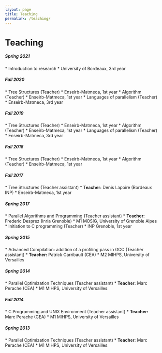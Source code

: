 ```yaml
---
layout: page
title: Teaching
permalink: /teaching/
---
```



# Teaching 


<h5>Spring 2021</h5>
<td markdown="1">
* Introduction to research 
	* University of Bordeaux, 3rd year

<h5>Fall 2020</h5>
<td markdown="1">
* Tree Structures (Teacher)
	* Enseirb-Matmeca, 1st year
* Algorithm (Teacher)
	* Enseirb-Matmeca, 1st year
* Languages of parallelism (Teacher)
	* Enseirb-Matmeca, 3rd year


<h5>Fall 2019</h5>
<td markdown="1">
* Tree Structures (Teacher)
	* Enseirb-Matmeca, 1st year
* Algorithm (Teacher)
	* Enseirb-Matmeca, 1st year
* Languages of parallelism (Teacher)
	* Enseirb-Matmeca, 3rd year


<h5>Fall 2018</h5>
<td markdown="1">
* Tree Structures (Teacher)
	* Enseirb-Matmeca, 1st year
* Algorithm (Teacher)
	* Enseirb-Matmeca, 1st year
</td>

<h5>Fall 2017</h5>
<td markdown="1">
* Tree Structures (Teacher assistant)
	* <b>Teacher:</b> Denis Lapoire (Bordeaux INP)
	* Enseirb-Matmeca, 1st year
</td>

<h5>Spring 2017</h5>
<td markdown="1">
* Parallel Algorithms and Programming (Teacher assistant)
	* <b>Teacher:</b> Frederic Desprez (Inria Grenoble)
	* M1 MOSIG, University of Grenoble Alpes
* Initiation to C programming (Teacher)
	* INP Grenoble, 1st year
</td>



<h5>Spring 2015</h5>
<td markdown="1">
* Advanced Compilation: addition of a profiling pass in GCC (Teacher assistant)
	* <b>Teacher:</b> Patrick Carribault (CEA)
	* M2 MIHPS, University of Versailles
</td>


<h5>Spring 2014</h5>
<td markdown="1">
* Parallel Optimization Techniques (Teacher assistant)
	* <b>Teacher:</b> Marc Perache (CEA)
	* M1 MIHPS, University of Versailles
</td>


<h5>Fall 2014</h5>
<td markdown="1">
* C Programming and UNIX Environment (Teacher assistant)
	* <b>Teacher:</b> Marc Perache (CEA)
	* M1 MIHPS, University of Versailles 
</td>

<h5>Spring 2013</h5>
<td markdown="1">
* Parallel Optimization Techniques (Teacher assistant)
	* <b>Teacher:</b> Marc Perache (CEA)
	* M1 MIHPS, University of Versailles
</td>
